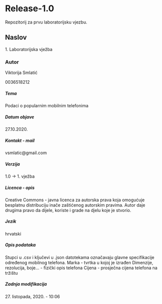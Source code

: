 # Release-1.0
Repozitorij za prvu laboratorijsku vjezbu.
<h2>Naslov</h2>
<p>1. Laboratorijska vježba</p>
<h3>Autor</h3>
<p>Viktorija Smlatić</p>
<p>0036518212</p>
<h5>Tema</h5>
<p>Podaci o popularnim mobilnim telefonima</p>
<h5>Datum objave</h5>
<p>27.10.2020.</p>
<h5>Kontakt - mail</h5>
<p>vsmlatic@gmail.com</p>
<h5>Verzija</h5>
<p>1.0 -> 1. vježba</p>
<h5>Licenca - opis</h5>
<p>Creative Commons - javna licenca za autorska prava koja omogućuje besplatnu distribuciju inače zaštićenog autorskim pravima. Autor daje drugima pravo da dijele, koriste i grade na djelu koje je stvorio.</p>
<h5>Jezik</h5>
<p>hrvatski</p>
<h5>Opis podataka</h5>
<p>Stupci u .csv i ključevi u .json datotekama označavaju glavne specifikacije određenog mobilnog telefona. 
Marka - tvrtka u kojoj je izrađen
Dimenzije, rezolucija, boje... - fizički opis telefona
Cijena - prosječna cijena telefona na tržištu</p>
<h5>Zadnja modifikacija</h5>
<p>27. listopada, 2020. - 10:06</p>

